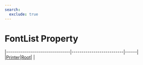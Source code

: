 ```yaml
---
search:
  exclude: true
---
```


<h1 class="heading"><span class="name">FontList Property</span></h1>

|--------------------------------|--------------------------|------|
|[Printer](../objects/printer.md)|[Root](../objects/root.md)|&nbsp;|
